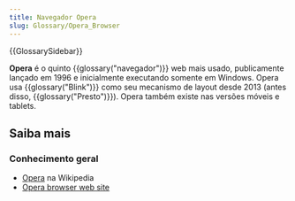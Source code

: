 ```yaml
---
title: Navegador Opera
slug: Glossary/Opera_Browser
---
```


{{GlossarySidebar}}

**Opera** é o quinto {{glossary("navegador")}} web mais usado, publicamente lançado em 1996 e inicialmente executando somente em Windows. Opera usa {{glossary("Blink")}} como seu mecanismo de layout desde 2013 (antes disso, {{glossary("Presto")}}). Opera também existe nas versões móveis e tablets.

## Saiba mais

### Conhecimento geral

- [Opera](https://pt.wikipedia.org/wiki/Opera) na Wikipedia
- [Opera browser web site](http://www.opera.com/)
